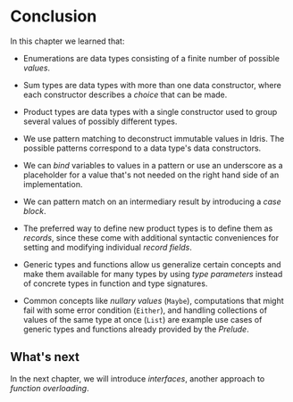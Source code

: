 # Conclusion

In this chapter we learned that:

- Enumerations are data types consisting of a finite number of possible *values*.

- Sum types are data types with more than one data constructor, where each constructor describes a *choice* that can be made.

- Product types are data types with a single constructor used to group several values of possibly different types.

- We use pattern matching to deconstruct immutable values in Idris. The possible patterns correspond to a data type's data constructors.

- We can *bind* variables to values in a pattern or use an underscore as a placeholder for a value that's not needed on the right hand side of an implementation.

- We can pattern match on an intermediary result by introducing a *case block*.

- The preferred way to define new product types is to define them as *records*, since these come with additional syntactic conveniences for setting and modifying individual *record fields*.

- Generic types and functions allow us generalize certain concepts and make them available for many types by using *type parameters* instead of concrete types in function and type signatures.

- Common concepts like *nullary values* (`Maybe`), computations that might fail with some error condition (`Either`), and handling collections of values of the same type at once (`List`) are example use cases of generic types and functions already provided by the *Prelude*.

## What's next

In the next chapter, we will introduce *interfaces*, another approach to *function overloading*.
